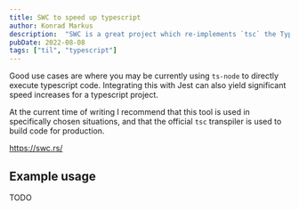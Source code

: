 ```yaml
---
title: SWC to speed up typescript
author: Konrad Markus
description:  "SWC is a great project which re-implements `tsc` the Typescript transpiler in Rust. Using this can significantly speed up typescript builds."
pubDate: 2022-08-08
tags: ["til", "typescript"]
---
```

Good use cases are where you may be currently using `ts-node` to directly execute typescript code.
Integrating this with Jest can also yield significant speed increases for a typescript project.

At the current time of writing I recommend that this tool is used in specifically chosen situations, and that the official `tsc` transpiler is used to build code for production.

https://swc.rs/

## Example usage
TODO
